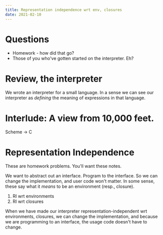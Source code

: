 ```yaml
---
title: Representation independence wrt env, closures
date: 2021-02-10
---
```



# Questions

-   Homework - how did that go?
-   Those of you who\'ve gotten started on the interpreter. Eh?

# Review, the interpreter

We wrote an interpreter for a small language. In a sense we can see our
interpreter as *defining* the meaning of expressions in that language.

# Interlude: A view from 10,000 feet.

Scheme -\> C

# Representation Independence

These are homework problems. You\'ll want these notes.

We want to abstract out an interface. Program to the interface. So we
can change the implementation, and user code won\'t matter. In some
sense, these say what it *means* to be an environment (resp., closure).

1.  RI wrt environments
2.  RI wrt closures

When we have made our interpreter representation-independent wrt
environments, closures, we can change the implementation, and because we
are programming to an interface, the usage code doesn\'t have to change.
